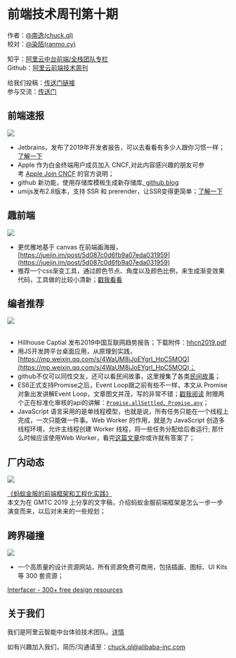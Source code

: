 # 前端技术周刊第十期

作者：[@南逸(chuck.ql)](/chuck.ql)<br />校对：[@染陌(ranmo.cy)](/ranmo.cy)

知乎：[阿里云中台前端/全栈团队专栏](https://zhuanlan.zhihu.com/aliyun)<br />Github：[阿里云前端技术周刊](https://github.com/aliyunfe/weekly)

给我们投稿：[传送门](https://github.com/aliyunfe/weekly/issues/new)[链接]()<br />参与交流：[传送门](https://github.com/aliyunfe/weekly/issues/5)

<a name="b31ea060"></a>
## 前端速报

![](https://img.alicdn.com/tfs/TB1T43Fa4iH3KVjSZPfXXXBiVXa-2560-600.jpg)

- Jetbrains，发布了2019年开发者报告，可以去看看有多少人跟你习惯一样；[了解一下](https://www.jetbrains.com/zh-cn/lp/devecosystem-2019/)
- Apple 作为白金终端用户成员加入 CNCF,对此内容感兴趣的朋友可参考 [Apple Join CNCF](https://link.zhihu.com/?target=https%3A//www.cncf.io/blog/2019/06/11/apple-joins-cloud-native-computing-foundation-as-platinum-end-user-member/) 的官方说明；
- github 新功能，使用存储库模板生成新存储库,[ github.blog](https://github.blog/2019-06-06-generate-new-repositories-with-repository-templates/)
- umijs发布2.8版本，支持 SSR 和 prerender，让SSR变得更简单；[]()[了解一下](https://github.com/umijs/umi/releases/tag/umi%402.8.0)

<a name="5fc44a5e"></a>
## 趣前端

![](https://img.alicdn.com/tfs/TB19FgGa3KG3KVjSZFLXXaMvXXa-2560-600.jpg)

- 更优雅地基于 canvas 在前端画海报，[https://juejin.im/post/5d087c0d6fb9a07eda031959](https://juejin.im/post/5d087c0d6fb9a07eda031959)
- 推荐一个css渐变工具，通过颜色节点、角度以及颜色比例，来生成渐变效果代码，工具做的比较小清新；[戳我看看](https://www.bestvist.com/css-gradient)
<a name="232dbdc9"></a>
## 
<a name="c2IIE"></a>
## 编者推荐

![](https://img.alicdn.com/tfs/TB11G3Ga2WG3KVjSZFPXXXaiXXa-2560-600.jpg)<br /> 

- Hillhouse Captial 发布2019中国互联网趋势报告；下载附件：[hhcn2019.pdf](https://yuque.antfin-inc.com/attachments/lark/0/2019/pdf/9597/1560995579590-8a274063-5d96-480c-9a5d-c4afb9dadfb2.pdf?_lake_card=%7B%22uid%22%3A%22rc-upload-1560994696225-4%22%2C%22src%22%3A%22https%3A%2F%2Fyuque.antfin-inc.com%2Fattachments%2Flark%2F0%2F2019%2Fpdf%2F9597%2F1560995579590-8a274063-5d96-480c-9a5d-c4afb9dadfb2.pdf%22%2C%22name%22%3A%22hhcn2019.pdf%22%2C%22size%22%3A2836984%2C%22type%22%3A%22application%2Fpdf%22%2C%22ext%22%3A%22pdf%22%2C%22progress%22%3A%7B%22percent%22%3A0%7D%2C%22status%22%3A%22done%22%2C%22percent%22%3A0%2C%22id%22%3A%22GQJID%22%2C%22card%22%3A%22file%22%7D)
- 用JS开发跨平台桌面应用，从原理到实践，[https://mp.weixin.qq.com/s/4WaUM8iJoEYgrI_HpC5MOQ](https://mp.weixin.qq.com/s/4WaUM8iJoEYgrI_HpC5MOQ)；
- github不仅可以同性交友，还可以看民间故事，这里搜集了各类[民间故事](https://github.com/folkstory/lingqiu-folk-story)；
- ES6正式支持Promise之后，Event Loop跟之前有些不一样，本文从 Promise 对象出发讲解Event Loop，文章图文并茂，写的非常不错；[戳我阅读](https://mp.weixin.qq.com/s/nJsM05Yp50HDH1hqEen2eQ) 附赠两个正在标准化审核的api的讲解：[`Promise.allSettled、Promise.any`](https://v8.dev/features/promise-combinators)；
- JavaScript 语言采用的是单线程模型，也就是说，所有任务只能在一个线程上完成，一次只能做一件事。Web Worker 的作用，就是为 JavaScript 创造多线程环境，允许主线程创建 Worker 线程，将一些任务分配给后者运行; 那什么时候应该使用Web Worker，看完[这篇文章](https://dassur.ma/things/when-workers/)你或许就有答案了；

<a name="baa40a4d"></a>
## 厂内动态

![](https://img.alicdn.com/tfs/TB1GNoHa.uF3KVjSZK9XXbVtXXa-2560-600.jpg)

[《蚂蚁金服的前端框架和工程化实践》](https://github.com/sorrycc/blog/issues/85)<br />本文为在 GMTC 2019 上分享的文字稿，介绍蚂蚁金服前端框架是怎么一步一步演变而来，以后对未来的一些规划；

<a name="df686360"></a>
## 跨界碰撞

![](https://img.alicdn.com/tfs/TB11FUIa81D3KVjSZFyXXbuFpXa-2560-600.jpg)

- 一个高质量的设计资源网站，所有资源免费可商用，包括插画、图标、UI Kits 等 300 套资源；

[Interfacer - 300+ free design resources](https://interfacer.xyz/)
<a name="3b2e3653"></a>
## 关于我们

我们是阿里云智能中台体验技术团队。[详情](https://github.com/aliyunfe/weekly/blob/master/about.md)

如有兴趣加入我们，简历/沟通请至：chuck.ql@alibaba-inc.com
